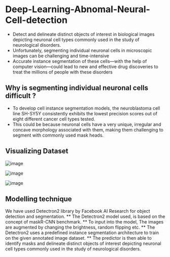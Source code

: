 # Deep-Learning-Abnomal-Neural-Cell-detection
* Detect and delineate distinct objects of interest in biological images depicting neuronal cell types commonly used in the study of neurological disorders.
* Unfortunately, segmenting individual neuronal cells in microscopic images can be challenging and time-intensive
* Accurate instance segmentation of these cells—with the help of computer vision—could lead to new and effective drug discoveries to treat the millions of people with these disorders

## Why is segmenting individual neuronal cells difficult ?
* To develop cell instance segmentation models, the neuroblastoma cell line SH-SY5Y consistently exhibits the lowest precision scores out of eight different cancer cell types tested. 
* This could be because neuronal cells have a very unique, irregular and concave morphology associated with them, making them challenging to segment with commonly used mask heads.

## Visualizing Dataset

![image](https://user-images.githubusercontent.com/78380617/152316352-a6c0cf1a-00b3-40cc-8c53-0b46c693057a.png)

![image](https://user-images.githubusercontent.com/78380617/152316504-eabd6513-8cce-4961-b68d-0f3653a4b883.png)

![image](https://user-images.githubusercontent.com/78380617/152316569-331226ba-6fa0-40bd-8416-825b037eae82.png)

## Modelling technique
We have used Detectron2 library by Facebook AI Research for object detection and segmentation.
** The Detectron2 model used, is based on the concept of maskR-CNN benchmark. 
** To input into the model, The images are augmented by changing the brightness, random flipping etc. 
** The Detectron2 uses a predefined instance segmentation architecture to train on the given annotated image dataset. 
** The predictor is then able to identify masks and delineate distinct objects of interest depicting neuronal cell types commonly used in the study of neurological disorders.

